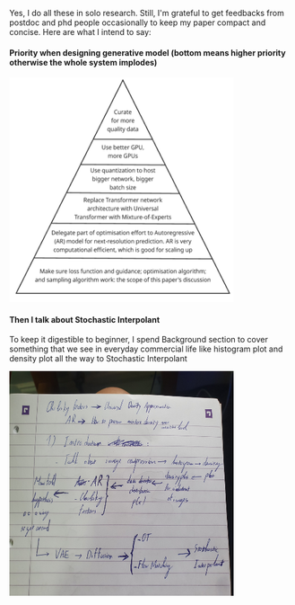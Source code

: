 Yes, I do all these in solo research. Still, I'm grateful to get feedbacks from postdoc and phd people occasionally to keep my paper compact and concise. Here are what I intend to say:

#### Priority when designing generative model (bottom means higher priority otherwise the whole system implodes)
<img src="https://github.com/nam-drun/sneak_peek_on_my_current_paper/blob/main/generative-model-design-priority.png" width="400" height="400">



#### Then I talk about Stochastic Interpolant
To keep it digestible to beginner, I spend Background section to cover something that we see in everyday commercial life like histogram plot and density plot all the way to Stochastic Interpolant

<img src="https://github.com/nam-drun/sneak_peek_on_my_current_paper/blob/main/20251018_094648.jpg" width="400" height="400">
